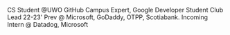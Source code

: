 CS Student @UWO 
GitHub Campus Expert, Google Developer Student Club Lead 22-23' 
Prev @ Microsoft, GoDaddy, OTPP, Scotiabank. Incoming Intern @ Datadog, Microsoft
